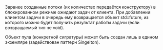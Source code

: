 Заранее созданные потоки (их количество передаётся конструктору) в блокированном режиме ожидают задач от клиента. При добавлении клиентом задачи в очередь ему возвращается объект std::future, из которого можно будет получить результат работы задачи (если возвращаемый тип не void).

Объект пула (конкретной сигратуры) может быть создан лишь в едином экземляре (задействован паттерн Singelton).
